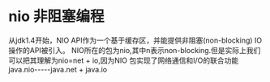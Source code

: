 # nio  非阻塞编程
从jdk1.4开始，NIO API作为一个基于缓存区，并能提供非阻塞(non-blocking) IO操作的API被引入。
NIO所在的包为nio,其中n表示non-blocking.但是实际上我们可以把其理解为nio=net + io,因为NIO
包实现了网络通信和I/O的联合功能
  java.nio-----java.net + java.io

